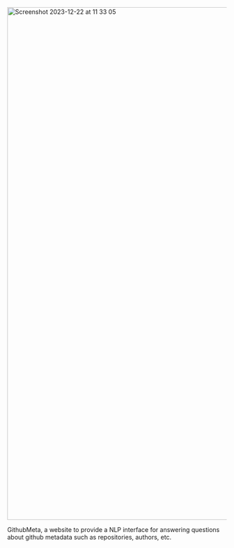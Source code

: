 <img width="1175" alt="Screenshot 2023-12-22 at 11 33 05" src="https://github.com/loyvon/GithubMeta/assets/13371198/e9001c4e-c230-46a5-bfd5-2ac471efeff6">

GithubMeta, a website to provide a NLP interface for answering questions about github metadata such as repositories, authors, etc.
